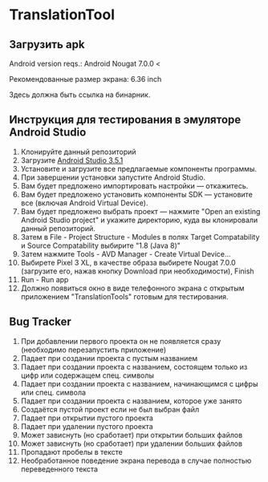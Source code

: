 # TranslationTool

## Загрузить apk
Android version reqs.: Android Nougat 7.0.0 <

Рекомендованные размер экрана: 6.36 inch

Здесь должна быть ссылка на бинарник.

## Инструкция для тестирования в эмуляторе Android Studio
1. Клонируйте данный репозиторий
2. Загрузите [Android Studio 3.5.1](https://developer.android.com/studio)
3. Установите и загрузите все предлагаемые компоненты программы.
4. При завершении установки запустите Android Studio.
5. Вам будет предложено импортировать настройки — откажитесь.
6. Вам будет предложено установить компоненты SDK — установите все (включая Android Virtual Device).
7. Вам будет предложено выбрать проект — нажмите "Open an existing Android Studio project" и укажите директорию, куда вы клонировали данный репозиторий.
8. Затем в File - Project Structure - Modules в полях Target Compatability и Source Compatability выбирите "1.8 (Java 8)"
9. Затем нажмите Tools - AVD Manager - Create Virtual Device...
10. Выбирете Pixel 3 XL, в качестве образа выбирете Nougat 7.0.0 (загрузите его, нажав кнопку Download при необходимости), Finish
11. Run - Run app
12. Должно появиться окно в виде телефонного экрана с открытым приложением "TranslationTools" готовым для тестирования. 


## Bug Tracker

1. При добавлении первого проекта он не появляется сразу (необходимо перезапустить приложение)
2. Падает при создании проекта с пустым названием
3. Падает при создании проекта с названием, состоящем только из цифр или содержащем спец. символы
4. Падает при создании проекта с названием, начинающимся с цифры или спец. символа
5. Падает при создании проекта с названием, которое уже занято
6. Создаётся пустой проект если не был выбран файл
7. Падает при открытии пустого проекта 
8. Падает при удалении пустого проекта
9. Может зависнуть (но сработает) при открытии больших файлов 
10. Может зависнуть (но сработает) при удалении больших файлов 
11. Пропадают пробелы в тексте
12. Необработанное поведение экрана перевода в случае полностью переведенного текста
